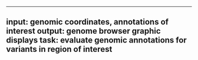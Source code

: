 -----
input: genomic coordinates, annotations of interest
output: genome browser graphic displays
task: evaluate genomic annotations for variants in region of interest
-----
